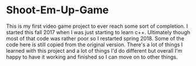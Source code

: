 # Shoot-Em-Up-Game
This is my first video game project to ever reach some sort of completion. I started this fall 2017 when I was just starting to learn c++. Ultimately though most of that code was rather poor so I restarted spring 2018. Some of the code here is still copied from the original version. There's a lot of things I learned with this project and a lot of things I'd do different but overall I'm happy to have it working and finished so I can move on to other things. 
